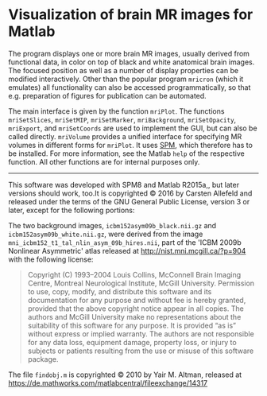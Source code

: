 # Visualization of brain MR images for Matlab

The program displays one or more brain MR images, usually derived from functional
data, in color on top of black and white anatomical brain images. The focused
position as well as a number of display properties can be modified interactively.
Other than the popular program `mricron` (which it emulates) all functionality can
also be accessed programmatically, so that e.g. preparation of figures for
publication can be automated.

The main interface is given by the function `mriPlot`. The functions `mriSetSlices`,
`mriSetMIP`, `mriSetMarker`, `mriBackground`, `mriSetOpacity`, `mriExport`, and
`mriSetCoords` are used to implement the GUI, but can also be called directly.
`mriVolume` provides a unified interface for specifying MR volumes in different
forms for `mriPlot`. It uses [SPM](http://www.fil.ion.ucl.ac.uk/spm/), which
therefore has to be installed. For more information, see the Matlab `help` of the
respective function. All other functions are for internal purposes only.


***

This software was developed with SPM8 and Matlab R2015a,, but later versions should
work, too.It is copyrighted © 2016 by Carsten Allefeld and released under the terms
of the GNU General Public License, version 3 or later, except for the following
portions:

The two background images, `icbm152asym09b_black.nii.gz` and
`icbm152asym09b_white.nii.gz`, were derived from the image  
`mni_icbm152_t1_tal_nlin_asym_09b_hires.nii`,
part of the 'ICBM 2009b Nonlinear Asymmetric' atlas released at
<http://nist.mni.mcgill.ca/?p=904> with the following license:

>   Copyright (C) 1993–2004 Louis Collins, McConnell Brain Imaging Centre,
> Montreal Neurological Institute, McGill University. Permission to use, copy,
> modify, and distribute this software and its documentation for any purpose
> and without fee is hereby granted, provided that the above copyright notice
> appear in all copies. The authors and McGill University make no
> representations about the suitability of this software for any purpose. It is
> provided “as is” without express or implied warranty. The authors are not
> responsible for any data loss, equipment damage, property loss, or injury to
> subjects or patients resulting from the use or misuse of this software
> package.

The file `findobj.m` is copyrighted © 2010 by Yair M. Altman, released at
<https://de.mathworks.com/matlabcentral/fileexchange/14317>


